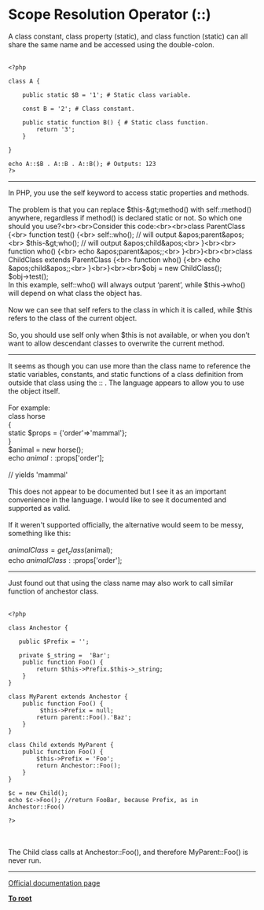 # Scope Resolution Operator (::)



A class constant, class property (static), and class function (static) can all share the same name and be accessed using the double-colon.<br><br>

```
<?php

class A {

    public static $B = '1'; # Static class variable.

    const B = '2'; # Class constant.
    
    public static function B() { # Static class function.
        return '3';
    }
    
}

echo A::$B . A::B . A::B(); # Outputs: 123
?>
```
  

---

In PHP, you use the self keyword to access static properties and methods.<br><br>The problem is that you can replace $this-&gt;method() with self::method() anywhere, regardless if method() is declared static or not. So which one should you use?<br><br>Consider this code:<br><br>class ParentClass {<br>    function test() {<br>        self::who();    // will output &apos;parent&apos;<br>        $this-&gt;who();    // will output &apos;child&apos;<br>    }<br><br>    function who() {<br>        echo &apos;parent&apos;;<br>    }<br>}<br><br>class ChildClass extends ParentClass {<br>    function who() {<br>        echo &apos;child&apos;;<br>    }<br>}<br><br>$obj = new ChildClass();<br>$obj-&gt;test();<br>In this example, self::who() will always output &#x2018;parent&#x2019;, while $this-&gt;who() will depend on what class the object has.<br><br>Now we can see that self refers to the class in which it is called, while $this refers to the class of the current object.<br><br>So, you should use self only when $this is not available, or when you don&#x2019;t want to allow descendant classes to overwrite the current method.  

---

It seems as though you can use more than the class name to reference the static variables, constants, and static functions of a class definition from outside that class using the :: . The language appears to allow you to use the object itself. <br><br>For example:<br>class horse <br>{<br>   static $props = {&apos;order&apos;=&gt;&apos;mammal&apos;};<br>}<br>$animal = new horse();<br>echo $animal::$props[&apos;order&apos;];<br><br>// yields &apos;mammal&apos;<br><br>This does not appear to be documented but I see it as an important convenience in the language. I would like to see it documented and supported as valid. <br><br>If it weren&apos;t supported officially, the alternative would seem to be messy, something like this:<br><br>$animalClass = get_class($animal);<br>echo $animalClass::$props[&apos;order&apos;];  

---

Just found out that using the class name may also work to call similar function of anchestor class.<br><br>

```
<?php

class Anchestor {
   
   public $Prefix = '';

   private $_string =  'Bar';
    public function Foo() {
        return $this->Prefix.$this->_string;
    }
}

class MyParent extends Anchestor {
    public function Foo() {
         $this->Prefix = null;
        return parent::Foo().'Baz';
    }
}

class Child extends MyParent {
    public function Foo() {
        $this->Prefix = 'Foo';
        return Anchestor::Foo();
    }
}

$c = new Child();
echo $c->Foo(); //return FooBar, because Prefix, as in Anchestor::Foo()

?>
```
<br><br>The Child class calls at Anchestor::Foo(), and therefore MyParent::Foo() is never run.  

---

[Official documentation page](https://www.php.net/manual/en/language.oop5.paamayim-nekudotayim.php)

**[To root](/README.md)**